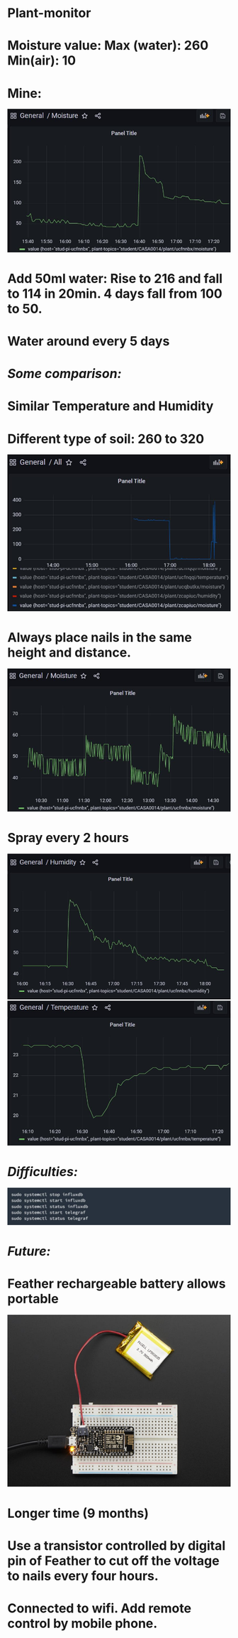 # Plant-monitor
Moisture value: Max (water): 260  Min(air): 10
=
Mine:
=
![image](https://github.com/ucfnnbx/Plant-monitor/blob/main/moisture1.jpg)

Add 50ml water: Rise to 216 and fall to 114 in 20min. 4 days fall from 100 to 50.
=
Water around every 5 days
=

*Some comparison:*
=
Similar Temperature and Humidity
=

Different type of soil: 260 to 320
=
![image](https://github.com/ucfnnbx/Plant-monitor/blob/main/Hanpu.jpg)

Always place nails in the same height and distance. 
=
![image](https://github.com/ucfnnbx/Plant-monitor/blob/main/moisture2.jpg)

Spray every 2 hours
=
![image](https://github.com/ucfnnbx/Plant-monitor/blob/main/1.jpg)
![image](https://github.com/ucfnnbx/Plant-monitor/blob/main/temperature.jpg)

*Difficulties:*
=
![image](https://github.com/ucfnnbx/Plant-monitor/blob/main/code.jpg)

*Future:*
=
Feather rechargeable battery allows portable
=
![image](https://github.com/ucfnnbx/Plant-monitor/blob/main/battery.jpg)

Longer time (9 months)
=
Use a transistor controlled by digital pin of Feather to cut off the voltage to nails every four hours.
=
Connected to wifi. Add remote control by mobile phone.
=
